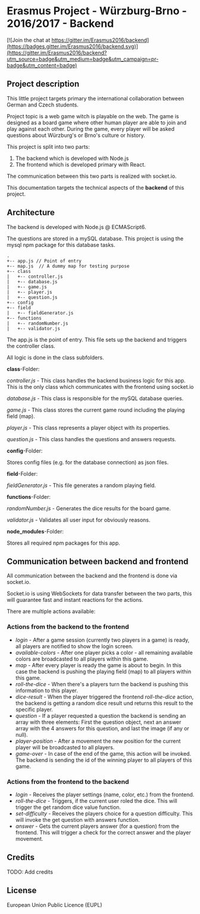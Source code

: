 # Erasmus Project - Würzburg-Brno - 2016/2017 - Backend

[![Join the chat at https://gitter.im/Erasmus2016/backend](https://badges.gitter.im/Erasmus2016/backend.svg)](https://gitter.im/Erasmus2016/backend?utm_source=badge&utm_medium=badge&utm_campaign=pr-badge&utm_content=badge)

## Project description

This little project targets primary the international collaboration between German and Czech students.

Project topic is a web game witch is playable on the web.
The game is designed as a board game where other human player are able to join and play against each other.
During the game, every player will be asked questions about Würzburg's or Brno's culture or history.

This project is split into two parts:
1. The backend which is developed with Node.js
2. The frontend which is developed primary with React.

The communication between this two parts is realized with socket.io.

This documentation targets the technical aspects of the **backend** of this project.

## Architecture

The backend is developed with Node.js @ ECMAScript6.

The questions are stored in a mySQL database.
This project is using the mysql npm package for this database tasks.



```
.
+-- app.js // Point of entry
+-- map.js  // A dummy map for testing purpose
+-- class
|   +-- controller.js
|   +-- database.js
|   +-- game.js
|   +-- player.js
|   +-- question.js
+-- config
+-- field
|   +-- fieldGenerator.js
+-- functions
|   +-- randomNumber.js
|   +-- validator.js
```

The app.js is the point of entry.
This file sets up the backend and triggers the controller class.

All logic is done in the class subfolders.

**class**-Folder:

_controller.js_ - This class handles the backend business logic for this app.
This is the only class which communicates with the frontend using socket.io

_database.js_ - This class is responsible for the mySQL database queries.

_game.js_ - This class stores the current game round including the playing field (map).

_player.js_ - This class represents a player object with its properties.

_question.js_ - This class handles the questions and answers requests.

**config**-Folder:

Stores config files (e.g. for the database connection) as json files.

**field**-Folder:

_fieldGenerator.js_ - This file generates a random playing field.

**functions**-Folder:

_randomNumber.js_ - Generates the dice results for the board game.

_validator.js_ - Validates all user input for obviously reasons.

**node_modules**-Folder:

Stores all required npm packages for this app.

## Communication between backend and frontend

All communication between the backend and the frontend is done via socket.io.

Socket.io is using WebSockets for data transfer between the two parts, this will guarantee fast and instant reactions for the actions.
 
There are multiple actions available:

### Actions from the backend to the frontend

* _login_ - After a game session (currently two players in a game) is ready, all players are notified to show the login screen.
* _available-colors_ - After one player picks a color - all remaining available colors are broadcasted to all players within this game.
* _map_ - After every player is ready the game is about to begin. In this case the backend is pushing the playing field (map) to all players within this game.
* _roll-the-dice_ - When there's a players turn the backend is pushing this information to this player.
* _dice-result_ - When the player triggered the frontend _roll-the-dice_ action, the backend is getting a random dice result und returns this result to the specific player.
* _question_ - If a player requested a question the backend is sending an array with three elements: First the question object, next an answer array with the 4 answers for this question, and last the image (if any or null).
* _player-position_ - After a movement the new position for the current player will be broadcasted to all players.
* _game-over_ - In case of the end of the game, this action will be invoked. The backend is sending the id of the winning player to all players of this game.

### Actions from the frontend to the backend

* _login_ - Receives the player settings (name, color, etc.) from the frontend.
* _roll-the-dice_ - Triggers, if the current user roled the dice. This will trigger the get random dice value function.
* _set-difficulty_ - Receives the players choice for a question difficulty. This will invoke the get question with answers function.
* _answer_ - Gets the current players answer (for a question) from the frontend. This will trigger a check for the correct answer and the player movement.

## Credits

TODO: Add credits

## License

European Union Public Licence (EUPL)